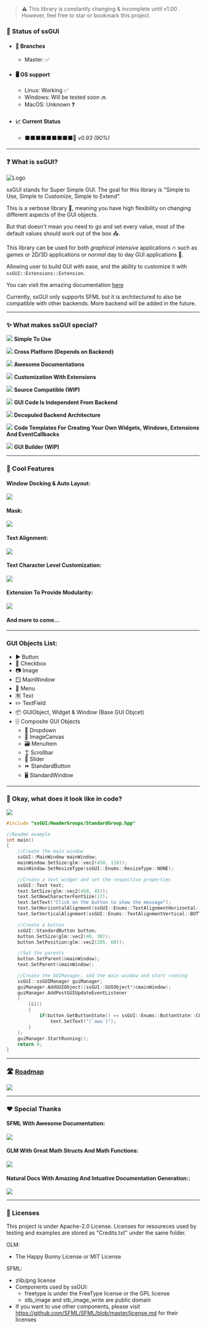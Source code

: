 > ⚠️ This library is constantly changing & incomplete until v1.00 . However, feel free to star or bookmark this project.

### 🔌 Status of ssGUI
- #### 🔀 Branches
    - Master: ✅

- #### 🖥️ OS support
    - Linux: Working ✅
    - Windows: Will be tested soon 🔜
    - MacOS: Unknown ❓

- #### 📈 Current Status
    - ⬛⬛⬛⬛⬛⬛⬛⬛⬛🔲 *v0.93 (90%)* 

---

### ❓ What is ssGUI?

![](DocsGeneration/ND_Config/Images/Logo.png "Logo")

ssGUI stands for Super Simple GUI. The goal for this library is "Simple to Use, Simple to Customize, Simple to Extend".

This is a verbose library 💬, meaning you have high flexibility on changing different aspects of the GUI objects.

But that doesn't mean you need to go and set every value, most of the default values should work out of the box 📤.

This library can be used for both *graphical intensive* applications 🔥 such as games or 2D/3D applications or *normal* day to day GUI applications 🎹.

Allowing user to build GUI with ease, and the ability to customize it with `ssGUI::Extensions::Extension`.

You can visit the amazing documentation [here](https://neko-box-coder.github.io/ssGUI/)

Currently, ssGUI only supports SFML but it is architectured to also be compatible with other backends. More backend will be added in the future. 

---

### ✨ What makes ssGUI special?

![](DocsGeneration/ND_Config/Images/EasyToUse.png)
**Simple To Use**

![](DocsGeneration/ND_Config/Images/CrossPlatform.png)
**Cross Platform (Depends on Backend)**

![](DocsGeneration/ND_Config/Images/Documentation.png)
**Awesome Documentations**

![](DocsGeneration/ND_Config/Images/Extension.png)
**Customization With Extensions**

![](DocsGeneration/ND_Config/Images/Compatible.png)
**Source Compatible (WIP)**

![](DocsGeneration/ND_Config/Images/Independent.png)
**GUI Code Is Independent From Backend**

![](DocsGeneration/ND_Config/Images/Swap.png)
**Decopuled Backend Architecture**

![](DocsGeneration/ND_Config/Images/Template.png)
**Code Templates For Creating Your Own Widgets, Windows, Extensions And EventCallbacks**

![](DocsGeneration/ND_Config/Images/Builder.png)
**GUI Builder (WIP)**

---

### 📌 Cool Features
#### Window Docking & Auto Layout:
![](DocsGeneration/ND_Config/Images/DockingAndLayout.gif)

#### Mask:
![](DocsGeneration/ND_Config/Images/Mask.gif)

#### Text Alignment:
![](DocsGeneration/ND_Config/Images/TextAlignment.gif)

#### Text Character Level Customization:
![](DocsGeneration/ND_Config/Images/CharAdjust.gif)

#### Extension To Provide Modularity:
![](DocsGeneration/ND_Config/Images/ExtensionExample.gif)

#### And more to come...

---

### GUI Objects List:
- ▶️ Button
- 🔲 Checkbox
- 📷 Image
- 🪟 MainWindow
- 📑 Menu
- 🈶 Text
- ✏️ TextField
- 📦 GUIObject, Widget & Window (Base GUI Objcet)
- 🗄️ Composite GUI Objects
    - 📄 Dropdown
    - 🩻 ImageCanvas
    - 🗃️ MenuItem
    - ↕️ Scrollbar
    - 🛝 Slider
    - ⏩ StandardButton
    - 🖥 StandardWindow

---

### 🧮 Okay, what does it look like in code?
![](DocsGeneration/ND_Config/Images/IntroductionExample.gif) 
```C++
#include "ssGUI/HeaderGroups/StandardGroup.hpp"

//Readme example
int main()
{
    //Create the main window
    ssGUI::MainWindow mainWindow;
    mainWindow.SetSize(glm::vec2(450, 110));
    mainWindow.SetResizeType(ssGUI::Enums::ResizeType::NONE);

    //Create a text widget and set the respective properties
    ssGUI::Text text;
    text.SetSize(glm::vec2(450, 45));
    text.SetNewCharacterFontSize(17);
    text.SetText("Click on the button to show the message");
    text.SetHorizontalAlignment(ssGUI::Enums::TextAlignmentHorizontal::CENTER);
    text.SetVerticalAlignment(ssGUI::Enums::TextAlignmentVertical::BOTTOM);

    //Create a button
    ssGUI::StandardButton button;
    button.SetSize(glm::vec2(40, 30));
    button.SetPosition(glm::vec2(205, 60));

    //Set the parents
    button.SetParent(&mainWindow);
    text.SetParent(&mainWindow);

    //Create the GUIManager, add the main window and start running
    ssGUI::ssGUIManager guiManager;
    guiManager.AddGUIObject((ssGUI::GUIObject*)&mainWindow);
    guiManager.AddPostGUIUpdateEventListener
    (
        [&]()
        {
            if(button.GetButtonState() == ssGUI::Enums::ButtonState::CLICKED)
                text.SetText("(`oωo´)");
        }
    );
    guiManager.StartRunning();
    return 0;
}
```

---

### 🛣️ [Roadmap](https://ssGUI.nekoboxcoder.dev/b/ckQsLZToXDPFzsAzx/ssgui)
![](DocsGeneration/ND_Config/Images/Roadmap.png)

---

### ❤️ Special Thanks

#### SFML With Awesome Documentation:

![](DocsGeneration/ND_Config/Images/SFML.png)

#### GLM With Great Math Structs And Math Functions: 

![](DocsGeneration/ND_Config/Images/Glm.png)

#### Natural Docs With Amazing And Intuative Documentation Generation::

![](DocsGeneration/ND_Config/Images/NaturalDocs.svg) 

---

### 📜 Licenses
This project is under Apache-2.0 License. 
Licenses for resoureces used by testing and examples are stored as "Credits.txt" under the same folder.

GLM:
- The Happy Bunny License or MIT License

SFML:
- zlib/png license
- Components used by ssGUI:
    - freetype is under the FreeType license or the GPL license
    - stb_image and stb_image_write are public domain
- If you want to use other components, please visit https://github.com/SFML/SFML/blob/master/license.md for their licenses


